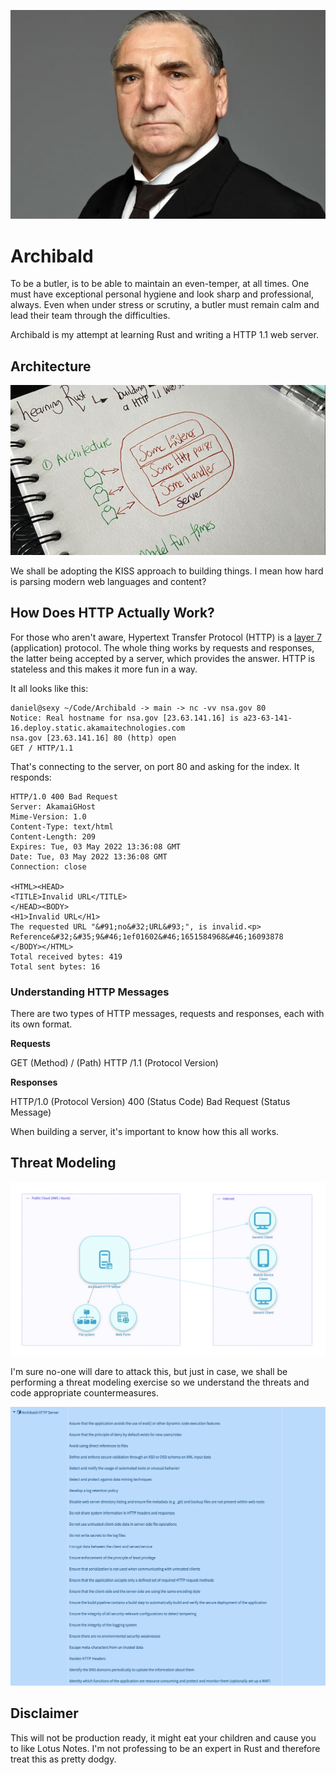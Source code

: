 ![Oh hello](img/isay.png)

# Archibald 

To be a butler, is to be able to maintain an even-temper, at all times. One must have exceptional personal hygiene and look sharp and professional, always. Even when under stress or scrutiny, a butler must remain calm and lead their team through the difficulties.

Archibald is my attempt at learning Rust and writing a HTTP 1.1 web server. 

## Architecture

![](img/architecture.png)

We shall be adopting the KISS approach to building things. I mean how hard is parsing modern web languages and content? 

## How Does HTTP Actually Work?

For those who aren't aware, Hypertext Transfer Protocol (HTTP) is a [layer 7](https://en.wikipedia.org/wiki/OSI_model) (application) protocol. The whole thing works by requests and responses, the latter being accepted by a server, which provides the answer. HTTP is stateless and this makes it more fun in a way. 

It all looks like this:

```
daniel@sexy ~/Code/Archibald -> main -> nc -vv nsa.gov 80
Notice: Real hostname for nsa.gov [23.63.141.16] is a23-63-141-16.deploy.static.akamaitechnologies.com
nsa.gov [23.63.141.16] 80 (http) open
GET / HTTP/1.1
```
That's connecting to the server, on port 80 and asking for the index. It responds:

```
HTTP/1.0 400 Bad Request
Server: AkamaiGHost
Mime-Version: 1.0
Content-Type: text/html
Content-Length: 209
Expires: Tue, 03 May 2022 13:36:08 GMT
Date: Tue, 03 May 2022 13:36:08 GMT
Connection: close

<HTML><HEAD>
<TITLE>Invalid URL</TITLE>
</HEAD><BODY>
<H1>Invalid URL</H1>
The requested URL "&#91;no&#32;URL&#93;", is invalid.<p>
Reference&#32;&#35;9&#46;1ef01602&#46;1651584968&#46;16093878
</BODY></HTML>
Total received bytes: 419
Total sent bytes: 16
```
### Understanding HTTP Messages

There are two types of HTTP messages, requests and responses, each with its own format.

**Requests**

GET (Method)
/ (Path)
HTTP /1.1 (Protocol Version)

**Responses**

HTTP/1.0 (Protocol Version)
400 (Status Code)
Bad Request (Status Message)

When building a server, it's important to know how this all works. 

## Threat Modeling

![Oh hello](img/architecture2.png)

I'm sure no-one will dare to attack this, but just in case, we shall be performing a threat modeling exercise so we understand the threats and code appropriate countermeasures. 

![Oh hello](img/threats.png)

## Disclaimer

This will not be production ready, it might eat your children and cause you to like Lotus Notes. I'm not professing to be an expert in Rust and therefore treat this as pretty dodgy. 
